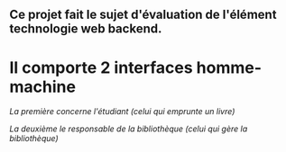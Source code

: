 ## Ce projet fait le sujet d'évaluation de l'élément technologie web backend.

# Il comporte 2 interfaces homme-machine
*La première concerne l'étudiant (celui qui emprunte un livre)*

*La deuxième le responsable de la bibliothèque (celui qui gère la bibliothèque)*
